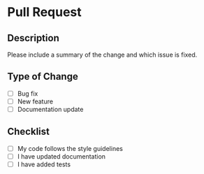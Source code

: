 # Pull Request

## Description
Please include a summary of the change and which issue is fixed.

## Type of Change
- [ ] Bug fix
- [ ] New feature
- [ ] Documentation update

## Checklist
- [ ] My code follows the style guidelines
- [ ] I have updated documentation
- [ ] I have added tests
